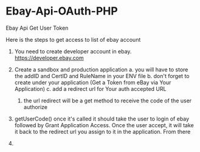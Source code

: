 # Ebay-Api-OAuth-PHP
Ebay Api Get User Token




Here is the steps to get access to list of ebay account 



1. You need to create developer account in ebay. https://developer.ebay.com
2. Create a sandbox and production application 
  a. you will have to store the addID and CertID and RuleName in your ENV file
  b. don't forget to create under your application (Get a Token from eBay via Your Application)
  c. add a redirect url for Your auth accepted URL
    1. the url redirect will be a get method to receive the code of the user authorize
    
3. getUserCode() once it's called it should take the user to login of ebay followed by Grant Application Access. Once the user accept, it will take it back to the redirect url you assign to it in the application. From there
4. 
